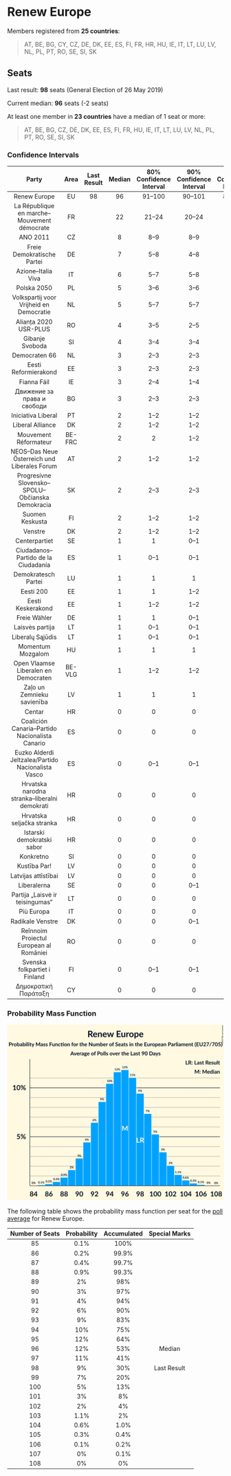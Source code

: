 # Renew Europe

Members registered from **25 countries**:

> AT, BE, BG, CY, CZ, DE, DK, EE, ES, FI, FR, HR, HU, IE, IT, LT, LU, LV, NL, PL, PT, RO, SE, SI, SK

## Seats

Last result: **98** seats (General Election of 26 May 2019)

Current median: **96** seats (-2 seats)

At least one member in **23 countries** have a median of 1 seat or more:

> AT, BE, BG, CZ, DE, DK, EE, ES, FI, FR, HU, IE, IT, LT, LU, LV, NL, PL, PT, RO, SE, SI, SK

### Confidence Intervals

| Party | Area | Last Result | Median | 80% Confidence Interval | 90% Confidence Interval | 95% Confidence Interval | 99% Confidence Interval |
|:-----:|:----:|:-----------:|:------:|:-----------------------:|:-----------------------:|:-----------------------:|:-----------------------:|
| Renew Europe | EU | 98 | 96 | 91–100 | 90–101 | 89–102 | 87–104 |
| La République en marche–Mouvement démocrate | FR | | 22 | 21–24 | 20–24 | 20–24 | 20–25 |
| ANO 2011 | CZ | | 8 | 8–9 | 8–9 | 8–9 | 7–9 |
| Freie Demokratische Partei | DE | | 7 | 5–8 | 4–8 | 4–9 | 4–9 |
| Azione–Italia Viva | IT | | 6 | 5–7 | 5–8 | 4–8 | 4–9 |
| Polska 2050 | PL | | 5 | 3–6 | 3–6 | 3–7 | 3–7 |
| Volkspartij voor Vrijheid en Democratie | NL | | 5 | 5–7 | 5–7 | 4–7 | 4–7 |
| Alianța 2020 USR-PLUS | RO | | 4 | 3–5 | 2–5 | 2–5 | 2–6 |
| Gibanje Svoboda | SI | | 4 | 3–4 | 3–4 | 3–4 | 3–5 |
| Democraten 66 | NL | | 3 | 2–3 | 2–3 | 2–3 | 2–4 |
| Eesti Reformierakond | EE | | 3 | 2–3 | 2–3 | 2–3 | 2–3 |
| Fianna Fáil | IE | | 3 | 2–4 | 1–4 | 1–4 | 1–4 |
| Движение за права и свободи | BG | | 3 | 2–3 | 2–3 | 2–3 | 2–3 |
| Iniciativa Liberal | PT | | 2 | 1–2 | 1–2 | 1–2 | 1–3 |
| Liberal Alliance | DK | | 2 | 1–2 | 1–2 | 1–2 | 1–2 |
| Mouvement Réformateur | BE-FRC | | 2 | 2 | 1–2 | 1–2 | 1–2 |
| NEOS–Das Neue Österreich und Liberales Forum | AT | | 2 | 1–2 | 1–2 | 1–2 | 1–2 |
| Progresívne Slovensko–SPOLU–Občianska Demokracia | SK | | 2 | 2–3 | 2–3 | 1–3 | 1–3 |
| Suomen Keskusta | FI | | 2 | 1–2 | 1–2 | 1–2 | 1–2 |
| Venstre | DK | | 2 | 1–2 | 1–2 | 1–2 | 1–2 |
| Centerpartiet | SE | | 1 | 1 | 0–1 | 0–1 | 0–1 |
| Ciudadanos–Partido de la Ciudadanía | ES | | 1 | 0–1 | 0–1 | 0–2 | 0–2 |
| Demokratesch Partei | LU | | 1 | 1 | 1 | 1–2 | 1–2 |
| Eesti 200 | EE | | 1 | 1 | 1–2 | 1–2 | 1–2 |
| Eesti Keskerakond | EE | | 1 | 1–2 | 1–2 | 1–2 | 1–2 |
| Freie Wähler | DE | | 1 | 1 | 0–1 | 0–2 | 0–2 |
| Laisvės partija | LT | | 1 | 0–1 | 0–1 | 0–1 | 0–1 |
| Liberalų Sąjūdis | LT | | 1 | 0–1 | 0–1 | 0–1 | 0–1 |
| Momentum Mozgalom | HU | | 1 | 1 | 1 | 1 | 0–2 |
| Open Vlaamse Liberalen en Democraten | BE-VLG | | 1 | 1–2 | 1–2 | 1–2 | 1–2 |
| Zaļo un Zemnieku savienība | LV | | 1 | 1 | 1 | 1 | 1 |
| Centar | HR | | 0 | 0 | 0 | 0 | 0 |
| Coalición Canaria–Partido Nacionalista Canario | ES | | 0 | 0 | 0 | 0 | 0 |
| Euzko Alderdi Jeltzalea/Partido Nacionalista Vasco | ES | | 0 | 0–1 | 0–1 | 0–1 | 0–2 |
| Hrvatska narodna stranka–liberalni demokrati | HR | | 0 | 0 | 0 | 0 | 0 |
| Hrvatska seljačka stranka | HR | | 0 | 0 | 0 | 0 | 0 |
| Istarski demokratski sabor | HR | | 0 | 0 | 0 | 0 | 0 |
| Konkretno | SI | | 0 | 0 | 0 | 0 | 0 |
| Kustība Par! | LV | | 0 | 0 | 0 | 0 | 0 |
| Latvijas attīstībai | LV | | 0 | 0 | 0 | 0 | 0 |
| Liberalerna | SE | | 0 | 0 | 0–1 | 0–1 | 0–1 |
| Partija „Laisvė ir teisingumas“ | LT | | 0 | 0 | 0 | 0 | 0–1 |
| Più Europa | IT | | 0 | 0 | 0 | 0 | 0–4 |
| Radikale Venstre | DK | | 0 | 0 | 0–1 | 0–1 | 0–1 |
| Reînnoim Proiectul European al României | RO | | 0 | 0 | 0 | 0 | 0 |
| Svenska folkpartiet i Finland | FI | | 0 | 0–1 | 0–1 | 0–1 | 0–1 |
| Δημοκρατική Παράταξη | CY | | 0 | 0 | 0 | 0 | 0 |

### Probability Mass Function

![Graph with seats probability mass function not yet produced](average-2023-03-31-seats-pmf-reneweurope.png "Seats Probability Mass Function")

The following table shows the probability mass function per seat for the [poll average](average-2023-03-31.html) for Renew Europe.

| Number of Seats | Probability | Accumulated | Special Marks |
|:---------------:|:-----------:|:-----------:|:-------------:|
| 85 | 0.1% | 100% |  |
| 86 | 0.2% | 99.9% |  |
| 87 | 0.4% | 99.7% |  |
| 88 | 0.9% | 99.3% |  |
| 89 | 2% | 98% |  |
| 90 | 3% | 97% |  |
| 91 | 4% | 94% |  |
| 92 | 6% | 90% |  |
| 93 | 9% | 83% |  |
| 94 | 10% | 75% |  |
| 95 | 12% | 64% |  |
| 96 | 12% | 53% | Median |
| 97 | 11% | 41% |  |
| 98 | 9% | 30% | Last Result |
| 99 | 7% | 20% |  |
| 100 | 5% | 13% |  |
| 101 | 3% | 8% |  |
| 102 | 2% | 4% |  |
| 103 | 1.1% | 2% |  |
| 104 | 0.6% | 1.0% |  |
| 105 | 0.3% | 0.4% |  |
| 106 | 0.1% | 0.2% |  |
| 107 | 0% | 0.1% |  |
| 108 | 0% | 0% |  |


